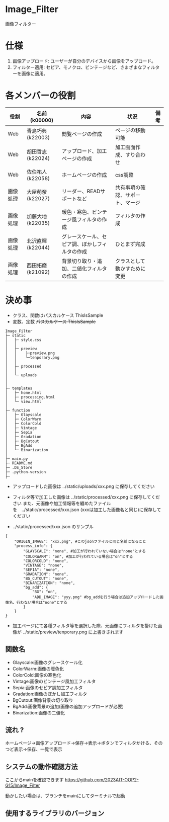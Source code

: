 # Image_Filter
画像フィルター

# 仕様

1. 画像アップロード: ユーザーが自分のデバイスから画像をアップロード。
2. フィルター適用: セピア、モノクロ、ビンテージなど、さまざまなフィルターを画像に適用。

# 各メンバーの役割

|役割|名前(k00000)|内容|状況|備考|
|---|---|---|---|---|
|Web|青島巧典(k22003)|閲覧ページの作成|ページの移動可能||
|Web|胡田哲志(k22024)|アップロード、加工ページの作成|加工画面作成、すり合わせ||
|Web|佐伯祐人(k22058)|ホームページの作成|css調整||
|画像処理|大屋萌奈(k22027)|リーダー、READサポートなど|共有事項の確認、サポート、マージ||
|画像処理|加藤大地(k22035)|暖色・寒色、ビンテージ風フィルタの作成|フィルタの作成||
|画像処理|北沢直暉(k22044)|グレースケール、セピア調、ぼかしフィルタの作成|ひとまず完成||
|画像処理|西田拓磨(k21092)|背景切り取り・追加、二値化フィルタの作成|クラスとして動かすために変更||

# 決め事

- クラス、関数はパスカルケース ThisIsSample
- 変数、定数 ~~パスカルケース ThisIsSample~~

```
Image_Filter
├─ static
│   ├─ style.css
│   │
│   ├─ preview
│   │    ├─preview.png
│   │    └─tenporary.png
│   │
│   ├─ processed
│   │
│   └─ uploads
│
│
├─ templates
│   ├─ home.html
│   ├─ processing.html
│   └─ view.html
│
├─ function
│   ├─ Glayscale
│   ├─ ColorWarm
│   ├─ ColorCold
│   ├─ Vintage
│   ├─ Sepia
│   ├─ Gradation
│   ├─ BgCutout
│   ├─ BgAdd
│   └─ Binarization
│
├─ main.py
├─ README.md
├─ .DS_Store
├─ .python-version
├─ 

```
- アップロードした画像は ../static/uploads/xxx.png に保存してください

- フィルタ等で加工した画像は ../static/processed/xxx.png に保存してください
また、元画像や加工情報等を纏めたファイルを　../static/processed/xxx.json (xxxは加工した画像名と同じ)に保存してください

- ../static/processed/xxx.json のサンプル
```
{
    "ORIGIN_IMAGE": "xxx.png", #このjsonファイルと同じ名前になること
    "process_info": {
        "GLAYSCALE": "none", #加工が行われていない場合は"none"とする
        "COLORWARM": "on", #加工が行われている場合は"on"とする
        "COLORCOLD": "none",
        "VINTAGE": "none",
        "SEPIA": "none",
        "GRADATION": "none",
        "BG_CUTOUT": "none",
        "BINARIZATION": "none",
        "bg_add": {
            "BG": "on",
            "ADD_IMAGE": "yyy.png" #bg_addを行う場合は追加アップロードした画像名、行わない場合は"none"とする
        }
    }
}
```

- 加工ページにて各種フィルタ等を選択した際、元画像にフィルタを掛けた画像が ../static/preview/tenporary.png に上書きされます

## 関数名
 - Glayscale:画像のグレースケール化
 - ColorWarm:画像の暖色化
 - ColorCold:画像の寒色化
 - Vintage:画像のビンテージ風加工フィルタ
 - Sepia:画像のセピア調加工フィルタ
 - Gradation:画像のぼかし加工フィルタ
 - BgCutout:画像背景の切り取り
 - BgAdd:画像背景の追加(画像の追加アップロードが必要)
 - Binarization:画像の二値化


## 流れ ?

ホームページ->画像アップロード->保存->表示->ボタンでフィルタかける、そのつど表示->保存、一覧で表示

## システムの動作確認方法
ここからmainを確認できます
<https://github.com/2023AIT-OOP2-G15/Image_Filter>

動かしたい場合は、ブランチをmainにしてターミナルで起動

## 使用するライブラリのバージョン


